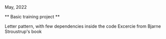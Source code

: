May, 2022 

** Basic training project **

Letter pattern, with few dependencies inside the code
Excercie from Bjarne Stroustrup's book